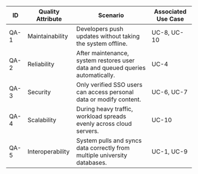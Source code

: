 ID | Quality Attribute | Scenario | Associated Use Case
--- | --- | --- | ---
QA-1 | Maintainability | Developers push updates without taking the system offline. | UC-8, UC-10
QA-2 | Reliability | After maintenance, system restores user data and queued queries automatically. | UC-4
QA-3 | Security | Only verified SSO users can access personal data or modify content. | UC-6, UC-7
QA-4 | Scalability | During heavy traffic, workload spreads evenly across cloud servers. | UC-10
QA-5 | Interoperability | System pulls and syncs data correctly from multiple university databases. | UC-1, UC-9


